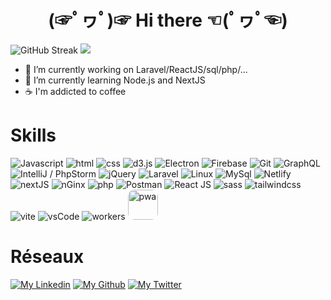 
<center> <h1> (☞ﾟヮﾟ)☞         Hi there         ☜(ﾟヮﾟ☜)</h1> </center>

![GitHub Streak](https://streak-stats.demolab.com?user=ppoupardin&theme=react&hide_border=false&border_radius=5&locale=fr&ring=EBC92D&mode=daily)
<img src="https://github-readme-stats.vercel.app/api/top-langs/?username=ppoupardin&count_private=true&show_icons=true&layout=compact&theme=react&hide_progress=true"/>


- 🔭 I’m currently working on Laravel/ReactJS/sql/php/...
- 🌱 I’m currently learning Node.js and NextJS
- ☕ I'm addicted to coffee

# Skills
<img title="Javascript" src="https://skillicons.dev/icons?i=js"/>  <img title="html" src="https://skillicons.dev/icons?i=html"/>  <img title="css" src="https://skillicons.dev/icons?i=css"/>  <img title="d3.js" src="https://skillicons.dev/icons?i=d3"/>  <img title="Electron" src="https://skillicons.dev/icons?i=electron"/>  <img title="Firebase" src="https://skillicons.dev/icons?i=firebase"/>  <img title="Git" src="https://skillicons.dev/icons?i=git"/>  <img title="GraphQL" src="https://skillicons.dev/icons?i=graphql"/>  <img title="IntelliJ / PhpStorm" src="https://skillicons.dev/icons?i=idea"/>  <img title="jQuery" src="https://skillicons.dev/icons?i=jquery"/>  <img title="Laravel" src="https://skillicons.dev/icons?i=laravel"/>  <img title="Linux" src="https://skillicons.dev/icons?i=linux"/>  <img title="MySql" src="https://skillicons.dev/icons?i=mysql"/>  <img title="Netlify" src="https://skillicons.dev/icons?i=netlify"/>  <img title="nextJS" src="https://skillicons.dev/icons?i=nextjs"/>  <img title="nGinx" src="https://skillicons.dev/icons?i=nginx"/>  <img title="php" src="https://skillicons.dev/icons?i=php"/>  <img title="Postman" src="https://skillicons.dev/icons?i=postman"/>  <img title="React JS" src="https://skillicons.dev/icons?i=react"/>  <img title="sass" src="https://skillicons.dev/icons?i=sass"/>  <img title="tailwindcss" src="https://skillicons.dev/icons?i=tailwind"/>  <img title="vite" src="https://skillicons.dev/icons?i=vite"/>  <img title="vsCode" src="https://skillicons.dev/icons?i=vscode"/>  <img title="workers" src="https://skillicons.dev/icons?i=workers"/> <img title="pwa" src="https://camo.githubusercontent.com/76807b51e1ca3563d645359a29b3499fe5f18fa1f1fc37ae126680922b02c2e0/687474703a2f2f6465762e6c75746563652e70617269732e66722f706c7567696e732f706c7567696e2d7077612f696d616765732f7077612e706e67" style="height:48px;border-radius: 10px!important;"/>

# Réseaux
[![My Linkedin](https://skillicons.dev/icons?i=linkedin)](https://www.linkedin.com/in/pierre-emmanuel-poupardin-603b07137/)
[![My Github](https://skillicons.dev/icons?i=github)](https://github.com/ppoupardin)
[![My Twitter](https://skillicons.dev/icons?i=twitter)](https://twitter.com/PepPeeuh)
